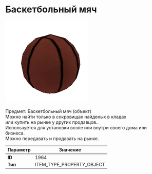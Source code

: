 # Баскетбольный мяч

![Item Image](../img/1964.webp?raw=true)

Предмет: Баскетбольный мяч (объект)<br>Можно найти только в сокровищах найденых в кладах<br>или купить на рынке у других продавцов..<br>Используется для установки возле или внутри своего дома или бизнеса.<br>Можно передавать и продавать на рынке.


| Параметр | Значение |
|----------|----------|
| **ID** | 1964 |
| **Тип** | ITEM_TYPE_PROPERTY_OBJECT |

